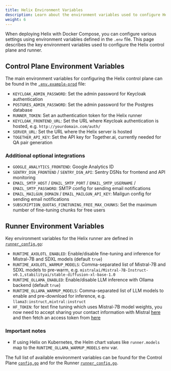 ```yaml
---
title: Helix Environment Variables
description: Learn about the environment variables used to configure Helix.
weight: 6
---
```


When deploying Helix with Docker Compose, you can configure various settings using environment variables defined in the `.env` file. This page describes the key environment variables used to configure the Helix control plane and runner.

## Control Plane Environment Variables

The main environment variables for configuring the Helix control plane can be found in the [`.env.example-prod`](https://github.com/helixml/helix/blob/main/.env.example-prod) file:

- `KEYCLOAK_ADMIN_PASSWORD`: Set the admin password for Keycloak authentication
- `POSTGRES_ADMIN_PASSWORD`: Set the admin password for the Postgres database  
- `RUNNER_TOKEN`: Set an authentication token for the Helix runner
- `KEYCLOAK_FRONTEND_URL`: Set the URL where Keycloak authentication is hosted, e.g. `http://yourdomain.com/auth/`
- `SERVER_URL`: Set the URL where the Helix server is hosted
- `TOGETHER_API_KEY`: Set the API key for Together.ai, currently needed for QA pair generation

### Additional optional integrations

- `GOOGLE_ANALYTICS_FRONTEND`: Google Analytics ID
- `SENTRY_DSN_FRONTEND` / `SENTRY_DSN_API`: Sentry DSNs for frontend and API monitoring
- `EMAIL_SMTP_HOST` / `EMAIL_SMTP_PORT` / `EMAIL_SMTP_USERNAME` / `EMAIL_SMTP_PASSWORD`: SMTP config for sending email notifications 
- `EMAIL_MAILGUN_DOMAIN` / `EMAIL_MAILGUN_API_KEY`: Mailgun config for sending email notifications
- `SUBSCRIPTION_QUOTAS_FINETUNING_FREE_MAX_CHUNKS`: Set the maximum number of fine-tuning chunks for free users

## Runner Environment Variables

Key environment variables for the Helix runner are defined in [`runner_config.go`](https://github.com/helixml/helix/blob/main/api/pkg/config/runner_config.go):

- `RUNTIME_AXOLOTL_ENABLED`: Enable/disable fine-tuning and inference for Mistral-7B and SDXL models (default `true`)
- `RUNTIME_AXOLOTL_WARMUP_MODELS`: Comma-separated list of Mistral-7B and SDXL models to pre-warm, e.g. `mistralai/Mistral-7B-Instruct-v0.1,stabilityai/stable-diffusion-xl-base-1.0`
- `RUNTIME_OLLAMA_ENABLED`: Enable/disable LLM inference with Ollama backend (default `true`) 
- `RUNTIME_OLLAMA_WARMUP_MODELS`: Comma-separated list of LLM models to enable and pre-download for inference, e.g. `llama3:instruct,mixtral:instruct`
- `HF_TOKEN`: for text fine tuning which uses Mistral-7B model weights, you now need to accept sharing your contact information with Mistral [here](https://huggingface.co/mistralai/Mistral-7B-Instruct-v0.1) and then fetch an access token from [here](https://huggingface.co/settings/tokens)

### Important notes

- If using Helix on Kubernetes, the Helm chart values like `runner.models` map to the `RUNTIME_OLLAMA_WARMUP_MODELS` env var.

The full list of available environment variables can be found for the Control Plane [`config.go`](https://github.com/helixml/helix/blob/main/api/pkg/config/config.go) and for the Runner [`runner_config.go`](https://github.com/helixml/helix/blob/main/api/pkg/config/runner_config.go).
